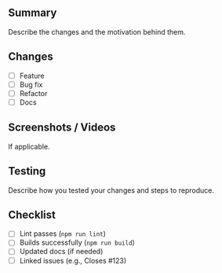 ## Summary

Describe the changes and the motivation behind them.

## Changes
- [ ] Feature
- [ ] Bug fix
- [ ] Refactor
- [ ] Docs

## Screenshots / Videos
If applicable.

## Testing
Describe how you tested your changes and steps to reproduce.

## Checklist
- [ ] Lint passes (`npm run lint`)
- [ ] Builds successfully (`npm run build`)
- [ ] Updated docs (if needed)
- [ ] Linked issues (e.g., Closes #123)
